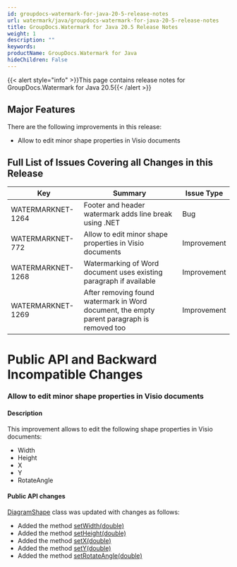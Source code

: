 ```yaml
---
id: groupdocs-watermark-for-java-20-5-release-notes
url: watermark/java/groupdocs-watermark-for-java-20-5-release-notes
title: GroupDocs.Watermark for Java 20.5 Release Notes
weight: 1
description: ""
keywords: 
productName: GroupDocs.Watermark for Java
hideChildren: False
---
```

{{< alert style="info" >}}This page contains release notes for GroupDocs.Watermark for Java 20.5{{< /alert >}}

## Major Features

There are the following improvements in this release:

*   Allow to edit minor shape properties in Visio documents

## Full List of Issues Covering all Changes in this Release

| Key | Summary | Issue Type |
| --- | --- | --- |
| WATERMARKNET-1264 | Footer and header watermark adds line break using .NET | Bug |
| WATERMARKNET-772 | Allow to edit minor shape properties in Visio documents | Improvement |
| WATERMARKNET-1268 | Watermarking of Word document uses existing paragraph if available | Improvement |
| WATERMARKNET-1269 | After removing found watermark in Word document, the empty parent paragraph is removed too | Improvement |

# Public API and Backward Incompatible Changes

### Allow to edit minor shape properties in Visio documents

#### Description

This improvement allows to edit the following shape properties in Visio documents:

*   Width
*   Height
*   X
*   Y
*   RotateAngle

#### Public API changes

[DiagramShape](https://reference.groupdocs.com/watermark/java/com.groupdocs.watermark.contents/DiagramShape) class was updated with changes as follows:

*   Added the method [setWidth(double)](https://reference.groupdocs.com/watermark/java/com.groupdocs.watermark.contents/DiagramShape#setWidth(double))
*   Added the method [setHeight(double)](https://reference.groupdocs.com/watermark/java/com.groupdocs.watermark.contents/DiagramShape#setHeight(double))
*   Added the method [setX(double)](https://reference.groupdocs.com/watermark/java/com.groupdocs.watermark.contents/DiagramShape#setX(double))
*   Added the method [setY(double)](https://reference.groupdocs.com/watermark/java/com.groupdocs.watermark.contents/DiagramShape#setY(double))
*   Added the method [setRotateAngle(double)](https://reference.groupdocs.com/watermark/java/com.groupdocs.watermark.contents/DiagramShape#setRotateAngle(double))
